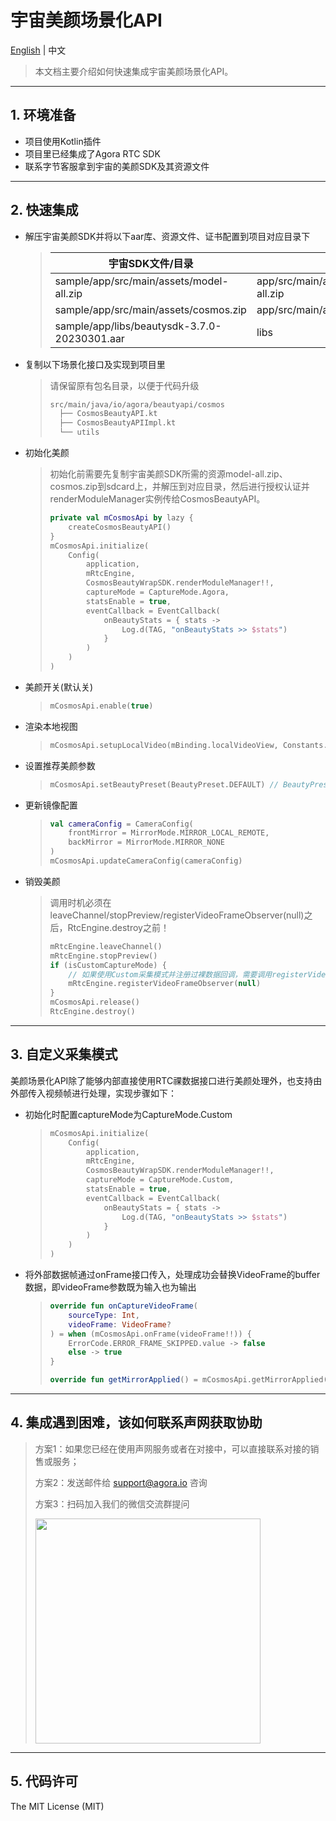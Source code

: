 # 宇宙美颜场景化API

[English](README.md) | 中文

> 本文档主要介绍如何快速集成宇宙美颜场景化API。
---

## 1. 环境准备

- 项目使用Kotlin插件
- 项目里已经集成了Agora RTC SDK
- 联系字节客服拿到宇宙的美颜SDK及其资源文件
---

## 2. 快速集成
- 解压宇宙美颜SDK并将以下aar库、资源文件、证书配置到项目对应目录下
  > | 宇宙SDK文件/目录                                   | 项目目录                                            |
  > |----------------------------------------------|-------------------------------------------------|
  > | sample/app/src/main/assets/model-all.zip     | app/src/main/assets/beauty_cosmos/model-all.zip |
  > | sample/app/src/main/assets/cosmos.zip        | app/src/main/assets/beauty_cosmos/cosmos.zip    |
  > | sample/app/libs/beautysdk-3.7.0-20230301.aar | libs                                            |

- 复制以下场景化接口及实现到项目里
  > 请保留原有包名目录，以便于代码升级
  > 
  > ```xml
  > src/main/java/io/agora/beautyapi/cosmos
  >   ├── CosmosBeautyAPI.kt
  >   ├── CosmosBeautyAPIImpl.kt
  >   └── utils
  > ```

- 初始化美颜
  > 初始化前需要先复制宇宙美颜SDK所需的资源model-all.zip、cosmos.zip到sdcard上，并解压到对应目录，然后进行授权认证并renderModuleManager实例传给CosmosBeautyAPI。
  >
  > ```kotlin
  > private val mCosmosApi by lazy {
  >     createCosmosBeautyAPI()
  > }
  > mCosmosApi.initialize(
  >     Config(
  >         application,
  >         mRtcEngine,
  >         CosmosBeautyWrapSDK.renderModuleManager!!,
  >         captureMode = CaptureMode.Agora,
  >         statsEnable = true,
  >         eventCallback = EventCallback(
  >             onBeautyStats = { stats ->
  >                 Log.d(TAG, "onBeautyStats >> $stats")
  >             }
  >         )
  >     )
  > )
  > ```

- 美颜开关(默认关)
  > ```kotlin
  > mCosmosApi.enable(true)
  > ```

- 渲染本地视图
  > ```kotlin
  > mCosmosApi.setupLocalVideo(mBinding.localVideoView, Constants.RENDER_MODE_FIT)
  > ```

- 设置推荐美颜参数
  > ```kotlin
  > mCosmosApi.setBeautyPreset(BeautyPreset.DEFAULT) // BeautyPreset.CUSTOM：关闭推荐美颜参数
  > ```

- 更新镜像配置
  > ```kotlin
  > val cameraConfig = CameraConfig(
  >     frontMirror = MirrorMode.MIRROR_LOCAL_REMOTE,
  >     backMirror = MirrorMode.MIRROR_NONE
  > )
  > mCosmosApi.updateCameraConfig(cameraConfig)
  > ```

- 销毁美颜
  > 调用时机必须在leaveChannel/stopPreview/registerVideoFrameObserver(null)之后，RtcEngine.destroy之前！
  > 
  > ```kotlin
  > mRtcEngine.leaveChannel()
  > mRtcEngine.stopPreview()
  > if (isCustomCaptureMode) {
  >     // 如果使用Custom采集模式并注册过裸数据回调，需要调用registerVideoFrameObserver将observer置空
  >     mRtcEngine.registerVideoFrameObserver(null)
  > }
  > mCosmosApi.release()
  > RtcEngine.destroy()
  > ```
---

## 3. 自定义采集模式
美颜场景化API除了能够内部直接使用RTC祼数据接口进行美颜处理外，也支持由外部传入视频帧进行处理，实现步骤如下：

- 初始化时配置captureMode为CaptureMode.Custom
  > ```kotlin
  > mCosmosApi.initialize(
  >     Config(
  >         application,
  >         mRtcEngine,
  >         CosmosBeautyWrapSDK.renderModuleManager!!,
  >         captureMode = CaptureMode.Custom,
  >         statsEnable = true,
  >         eventCallback = EventCallback(
  >             onBeautyStats = { stats ->
  >                 Log.d(TAG, "onBeautyStats >> $stats")
  >             }
  >         )
  >     )
  > )
  > ```
- 将外部数据帧通过onFrame接口传入，处理成功会替换VideoFrame的buffer数据，即videoFrame参数既为输入也为输出
  > ```kotlin
  > override fun onCaptureVideoFrame(
  >     sourceType: Int,
  >     videoFrame: VideoFrame?
  > ) = when (mCosmosApi.onFrame(videoFrame!!)) {
  >     ErrorCode.ERROR_FRAME_SKIPPED.value -> false
  >     else -> true
  > }
  > 
  > override fun getMirrorApplied() = mCosmosApi.getMirrorApplied()
  > ```
---

## 4. 集成遇到困难，该如何联系声网获取协助

> 方案1：如果您已经在使用声网服务或者在对接中，可以直接联系对接的销售或服务；
>
> 方案2：发送邮件给 [support@agora.io](mailto:support@agora.io) 咨询
>
> 方案3：扫码加入我们的微信交流群提问
>
> <img src="https://download.agora.io/demo/release/SDHY_QA.jpg" width="360" height="360">
---

## 5. 代码许可

The MIT License (MIT)